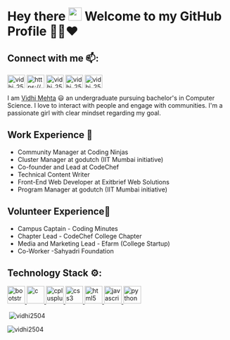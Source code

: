 # Hey there <img src="https://media.giphy.com/media/hvRJCLFzcasrR4ia7z/giphy.gif" width="30px"> Welcome to my GitHub Profile 👨‍💻❤️

## Connect with me 📫:
<p align="left">
<a href="https://twitter.com/vidhi_2504" target="blank"><img align="center" src="https://static.vecteezy.com/system/resources/previews/002/534/045/original/social-media-twitter-logo-blue-isolated-free-vector.jpg" alt="vidhi_2504" height="30" width="40" /></a>
<a href="https://www.linkedin.com/in/vidhi-mehta-2252001a8/" target="blank"><img align="center" src="https://www.iconpacks.net/icons/2/free-linkedin-logo-icon-2430-thumb.png" alt="https://www.linkedin.com/in/vidhi-mehta-2252001a8?lipi=urn%3ali%3apage%3ad_flagship3_profile_view_base_contact_details%3bw5jfh8mkrpe5f3v29iu0xq%3d%3d" height="30" width="40" /></a>
<a href="https://instagram.com/vidhi_2504" target="blank"><img align="center" src="https://upload.wikimedia.org/wikipedia/commons/thumb/e/e7/Instagram_logo_2016.svg/2048px-Instagram_logo_2016.svg.png" alt="vidhi_2504" height="30" width="40" /></a>
<a href="https://www.codechef.com/users/vidhi_2504" target="blank"><img align="center" src="https://i.pinimg.com/originals/c5/d9/fc/c5d9fc1e18bcf039f464c2ab6cfb3eb6.jpg" alt="vidhi_2504" height="30" width="40" /></a>
<a href="https://www.hackerrank.com/vidhi_2504" target="blank"><img align="center" src="https://w7.pngwing.com/pngs/118/895/png-transparent-hackerrank-logos-and-brands-line-filled-icon.png" alt="vidhi_2504" height="30" width="40" /></a>


</p>


I am <a href="https://www.linkedin.com/in/vidhi-mehta-2252001a8/">Vidhi Mehta</a> 😃 an undergraduate pursuing bachelor's in Computer Science. I love to interact with people and engage with communities. I'm a passionate girl with clear mindset regarding my goal.

## Work Experience 👔
* Community Manager at Coding Ninjas
* Cluster Manager at godutch (IIT Mumbai initiative)
* Co-founder and Lead at CodeChef
* Technical Content Writer
* Front-End Web Developer at Exitbrief Web Solutions
* Program Manager at godutch (IIT Mumbai initiative)

## Volunteer Experience🌱
* Campus Captain - Coding Minutes
* Chapter Lead - CodeChef College Chapter
* Media and Marketing Lead - Efarm (College Startup)
* Co-Worker -Sahyadri Foundation

## Technology Stack ⚙️:
<p align="left"> <a href="https://getbootstrap.com" target="_blank" rel="noreferrer"> <img src="https://upload.wikimedia.org/wikipedia/commons/thumb/b/b2/Bootstrap_logo.svg/1280px-Bootstrap_logo.svg.png" alt="bootstrap" width="40" height="40"/> </a> <a href="https://www.cprogramming.com/" target="_blank" rel="noreferrer"> <img src="https://upload.wikimedia.org/wikipedia/commons/1/19/C_Logo.png" alt="c" width="40" height="40"/> </a> <a href="https://www.w3schools.com/cpp/" target="_blank" rel="noreferrer"> <img src="https://w7.pngwing.com/pngs/46/626/png-transparent-c-logo-the-c-programming-language-computer-icons-computer-programming-source-code-programming-miscellaneous-template-blue.png" alt="cplusplus" width="40" height="40"/> </a> <a href="https://www.w3schools.com/css/" target="_blank" rel="noreferrer"> <img src="https://1000logos.net/wp-content/uploads/2020/09/CSS-Logo.png" alt="css3" width="40" height="40"/> </a> <a href="https://www.w3.org/html/" target="_blank" rel="noreferrer"> <img src="https://e7.pngegg.com/pngimages/840/443/png-clipart-html-5-logo-web-development-html-css3-canvas-element-web-design-w3c-html5-logo-miscellaneous-text-thumbnail.png" alt="html5" width="40" height="40"/> </a> <a href="https://developer.mozilla.org/en-US/docs/Web/JavaScript" target="_blank" rel="noreferrer"> <img src="https://thumbs.dreamstime.com/b/javascript-logo-javascript-logo-white-background-vector-format-available-136765881.jpg" alt="javascript" width="40" height="40"/> </a> <a href="https://www.python.org" target="_blank" rel="noreferrer"> <img src="https://upload.wikimedia.org/wikipedia/commons/thumb/c/c3/Python-logo-notext.svg/1200px-Python-logo-notext.svg.png" alt="python" width="40" height="40"/> </a> </p>

<p>&nbsp;<img align="center" src="https://github-readme-stats.vercel.app/api?username=vidhi2504&show_icons=true&locale=en" alt="vidhi2504" /></p>

<p><img align="center" src="https://github-readme-streak-stats.herokuapp.com/?user=vidhi2504&" alt="vidhi2504" /></p>

